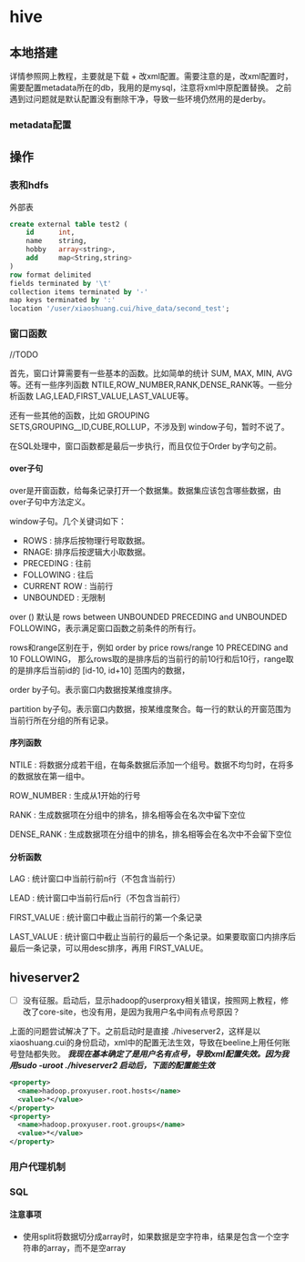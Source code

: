 # hive

## 本地搭建

详情参照网上教程，主要就是下载 + 改xml配置。需要注意的是，改xml配置时，需要配置metadata所在的db，我用的是mysql，注意将xml中原配置替换。
之前遇到过问题就是默认配置没有删除干净，导致一些环境仍然用的是derby。

### metadata配置

## 操作

### 表和hdfs

外部表

```sql
create external table test2 (
    id      int,
    name    string,
    hobby   array<string>,
    add     map<String,string>
)
row format delimited
fields terminated by '\t'
collection items terminated by '-'
map keys terminated by ':'
location '/user/xiaoshuang.cui/hive_data/second_test';
```

### 窗口函数

//TODO

首先，窗口计算需要有一些基本的函数。比如简单的统计 SUM, MAX, MIN, AVG等。还有一些序列函数 NTILE,ROW_NUMBER,RANK,DENSE_RANK等。一些分析函数 LAG,LEAD,FIRST_VALUE,LAST_VALUE等。

还有一些其他的函数，比如 GROUPING SETS,GROUPING__ID,CUBE,ROLLUP，不涉及到 window子句，暂时不说了。

在SQL处理中，窗口函数都是最后一步执行，而且仅位于Order by字句之前。

#### over子句

over是开窗函数，给每条记录打开一个数据集。数据集应该包含哪些数据，由over子句中方法定义。

window子句。几个关键词如下：

- ROWS : 排序后按物理行号取数据。
- RNAGE: 排序后按逻辑大小取数据。
- PRECEDING : 往前
- FOLLOWING : 往后
- CURRENT ROW : 当前行
- UNBOUNDED : 无限制

over () 默认是 rows between UNBOUNDED PRECEDING and UNBOUNDED FOLLOWING，表示满足窗口函数之前条件的所有行。

rows和range区别在于，例如 order by price rows/range 10 PRECEDING and 10 FOLLOWING，
那么rows取的是排序后的当前行的前10行和后10行，range取的是排序后当前id的 [id-10, id+10] 范围内的数据，

order by子句。表示窗口内数据按某维度排序。

partition by子句。表示窗口内数据，按某维度聚合。每一行的默认的开窗范围为当前行所在分组的所有记录。

#### 序列函数

NTILE : 将数据分成若干组，在每条数据后添加一个组号。数据不均匀时，在将多的数据放在第一组中。

ROW_NUMBER : 生成从1开始的行号

RANK : 生成数据项在分组中的排名，排名相等会在名次中留下空位

DENSE_RANK : 生成数据项在分组中的排名，排名相等会在名次中不会留下空位

#### 分析函数

LAG : 统计窗口中当前行前n行（不包含当前行）

LEAD : 统计窗口中当前行后n行（不包含当前行）

FIRST_VALUE : 统计窗口中截止当前行的第一个条记录

LAST_VALUE : 统计窗口中截止当前行的最后一个条记录。如果要取窗口内排序后最后一条记录，可以用desc排序，再用 FIRST_VALUE。

## hiveserver2

- [ ] 没有征服。启动后，显示hadoop的userproxy相关错误，按照网上教程，修改了core-site，也没有用，是因为我用户名中间有点号原因？

上面的问题尝试解决了下。之前启动时是直接 ./hiveserver2，这样是以xiaoshuang.cui的身份启动，xml中的配置无法生效，导致在beeline上用任何账号登陆都失败。
***我现在基本确定了是用户名有点号，导致xml配置失效。因为我用sudo -uroot ./hiveserver2 启动后，下面的配置能生效***

```xml
<property>
  <name>hadoop.proxyuser.root.hosts</name>
  <value>*</value>
</property>
<property>
  <name>hadoop.proxyuser.root.groups</name>
  <value>*</value>
</property>
```

### 用户代理机制

### SQL

#### 注意事项

- 使用split将数据切分成array时，如果数据是空字符串，结果是包含一个空字符串的array，而不是空array
